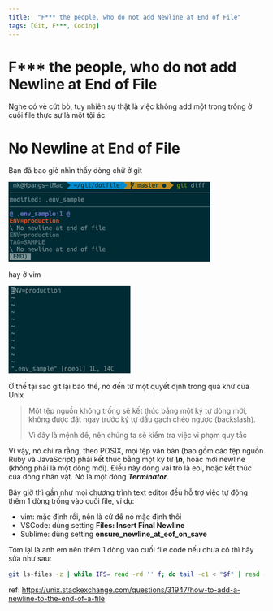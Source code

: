 ```yaml
---
title:  "F*** the people, who do not add Newline at End of File"
tags: [Git, F***, Coding]
---
```


F*** the people, who do not add Newline at End of File
====

Nghe có vẻ cứt bò, tuy nhiên sự thật là việc không add một trong trống ở cuối file thực sự là một tội ác


# No Newline at End of File

Bạn đã bao giờ nhìn thấy dòng chữ ở git

![alt text](../assets/img/git_diff_no_line_eof.png)

hay ở vim

![alt text](../assets/img/vim_no_line_eol.png)

Ờ thế tại sao git lại báo thế, nó đến từ một quyết định trong quá khứ của Unix

> Một tệp nguồn không trống sẽ kết thúc bằng một ký tự dòng mới, không được đặt ngay trước ký tự dấu gạch chéo ngược (backslash).
>
> Vì đây là mệnh đề, nên chúng ta sẽ kiểm tra việc vi phạm quy tắc

Vì vậy, nó chỉ ra rằng, theo POSIX, mọi tệp văn bản (bao gồm các tệp nguồn Ruby và JavaScript) phải kết thúc bằng một ký tự ***\n***, hoặc mới newline (không phải là một dòng mới). Điều này đóng vai trò là eol, hoặc kết thúc của dòng nhân vật. Nó là một dòng ***Terminator***.

Bây giờ thì gần như mọi chương trình text editor đều hỗ trợ việc tự động thêm 1 dòng trống vào cuối file, ví dụ:
* vim: mặc định rồi, nên là cứ để nó mặc định thôi
* VSCode: dùng setting **Files: Insert Final Newline**
* Sublime: dùng setting **ensure_newline_at_eof_on_save**

Tóm lại là anh em nên thêm 1 dòng vào cuối file code nếu chưa có thì hãy sửa như sau:

```bash
git ls-files -z | while IFS= read -rd '' f; do tail -c1 < "$f" | read -r _ || echo >> "$f"; done
```

ref: https://unix.stackexchange.com/questions/31947/how-to-add-a-newline-to-the-end-of-a-file
